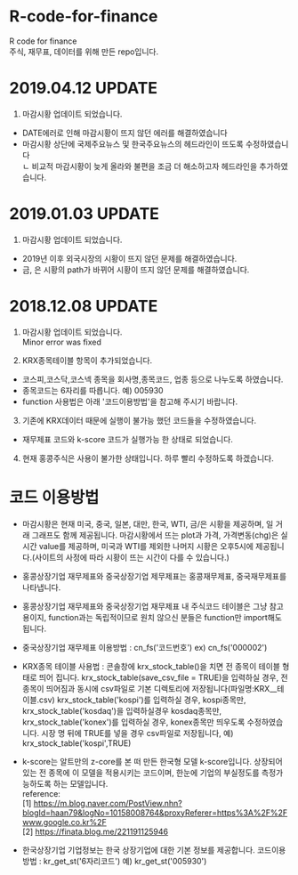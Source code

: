 # R-code-for-finance
R code for finance <br>
주식, 재무표, 데이터를 위해 만든 repo입니다. 

# 2019.04.12 UPDATE
1. 마감시황 업데이트 되었습니다.
- DATE에러로 인해 마감시황이 뜨지 않던 에러를 해결하였습니다 <br>
- 마감시황 상단에 국제주요뉴스 및 한국주요뉴스의 헤드라인이 뜨도록 수정하였습니다<br> 
  ㄴ 비교적 마감시황이 늦게 올라와 불편을 조금 더 해소하고자 헤드라인을 추가하였습니다.<br>

# 2019.01.03 UPDATE
1. 마감시황 업데이트 되었습니다.
- 2019년 이후 외국시장의 시황이 뜨지 않던 문제를 해결하였습니다.<br>
- 금, 은 시황의 path가 바뀌어 시황이 뜨지 않던 문제를 해결하였습니다. <br>

# 2018.12.08 UPDATE
1. 마감시황 업데이트 되었습니다. <br>
Minor error was fixed <br>

2. KRX종목테이블 항목이 추가되었습니다.
- 코스피,코스닥,코스넥 종목을 회사명,종목코드, 업종 등으로 나누도록 하였습니다.<br>
- 종목코드는 6자리를 따릅니다. 예) 005930<br>
- function 사용법은 아래 '코드이용방법'을 참고해 주시기 바랍니다.<br>

3. 기존에 KRX데이터 때문에 실행이 불가능 했던 코드들을 수정하였습니다.
- 재무제표 코드와 k-score 코드가 실행가능 한 상태로 되었습니다. <br>

4. 현재 홍콩주식은 사용이 불가한 상태입니다. 하루 빨리 수정하도록 하겠습니다.

# 코드 이용방법
- 마감시황은 현재 미국, 중국, 일본, 대만, 한국, WTI, 금/은 시황을 제공하며, 일 거래 그래프도 함께 제공됩니다. 마감시황에서 뜨는 plot과 가격, 가격변동(chg)은 실시간 value를 제공하며, 미국과 WTI를 제외한 나머지 시황은 오후5시에 제공됩니다.(사이트의 사정에 따라 시황이 뜨는 시간이 다를 수 있습니다.) <br>

- 홍콩상장기업 재무제표와 중국상장기업 제무제표는 홍콩재무제표, 중국재무제표를 나타냅니다. <br>

- 홍콩상장기업 재무제표와 중국상장기업 재무제표 내 주식코드 테이블은 그냥 참고용이지, function과는 독립적이므로 원치 않으신 분들은 function만 import해도 됩니다. <br>

- 중국상장기업 재무제표 이용방법 : cn_fs('코드번호') ex) cn_fs('000002') <br>

- KRX종목 테이블 사용법 : 콘솔창에 krx_stock_table()을 치면 전 종목이 테이블 형태로 띄어 집니다. krx_stock_table(save_csv_file = TRUE)을 입력하실 경우, 전 종목이 띄어짐과 동시에 csv파일로 기본 디렉토리에 저장됩니다(파일명:KRX__테이블.csv)
krx_stock_table('kospi')를 입력하실 경우, kospi종목만, krx_stock_table('kosdaq')을 입력하실경우 kosdaq종목만, krx_stock_table('konex')를 입력하실 경우, konex종목만 띄우도록 수정하였습니다. 시장 명 뒤에 TRUE를 넣을 경우 csv파일로 저장됩니다, 예) krx_stock_table('kospi',TRUE)

- k-score는 알트만의 z-core를 본 떠 만든 한국형 모델 k-score입니다. 상장되어 있는 전 종목에 이 모델을 적용시키는 코드이며, 한눈에 기업의 부실정도를 측정가능하도록 하는 모델입니다.<br>
reference: <br>
[1] https://m.blog.naver.com/PostView.nhn?blogId=haan79&logNo=10158008764&proxyReferer=https%3A%2F%2Fwww.google.co.kr%2F<br>
[2] https://finata.blog.me/221191125946

- 한국상장기업 기업정보는 한국 상장기업에 대한 기본 정보를 제공합니다. 코드이용방법 : kr_get_st('6자리코드') 예) kr_get_st('005930')<br>

